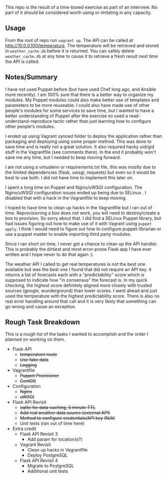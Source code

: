 This repo is the result of a time-boxed exercise as part of an interview. No 
part of it should be considered worth using or imitating in any capacity.

Usage
-----
From the root of repo run `vagrant up`.
The API can be called at http://10.0.0.100/temperature.
The temperature will be retrieved and stored in `weather_cache.db` before 
it is returned. 
You can safely delete `weather_cache.db` at any time to cause it to retrieve
a fresh result next time the API is called.

Notes/Summary
-------------
I have not used Puppet before (but have used Chef long ago, and Ansible more 
recently). I am 100% sure that there is a better way to organize my modules.
My Puppet modules could also make better use of templates and parameters to be 
more reuseable. I could also have made use of other people's modules for some 
services to save time, but I wanted to have a better understanding of Puppet 
after the exercise so used a read-understand-reproduce tactic rather than just 
learning how to configure other people's modules.

I ended up using Vagrant synced folder to deploy the application rather than 
packaging and deploying using some proper method. This was done to save time
and is really not a great solution. It also required hacky uid/gid stuff in
the Vagrantfile (see comments there). In the end it probably won't save me any
time, but I needed to keep moving forward.

I am not using a virtualenv or requirements.txt file, this was mostly due to
the limited dependencies (flask, uwsgi, requests) but even so it would be best 
to use both. I did not have time to implement this later on.

I spent a long time on Puppet and Nginx/uWSGI configuration. The Nginx/uWSGI 
configuration issues ended up being due to SELinux . I disabled that with a 
hack in the Vagrantfile to keep moving. 

I hoped to have time to clean up hacks in the Vagrantfile but I ran out of 
time. Reprovisioning a box does not work, you will need to destroy/create a box 
to provision. So sorry about that. I did find a SELinux Puppet library, but had 
issues figuring out how to make use of it with Vagrant using `puppet apply`. I 
think I would need to figure out how to configure puppet-librarian or use a 
puppet master to enable importing third party modules.

Since I ran short on time, I never got a chance to clean up the API handler.
This is probably the dirtiest and most error-prone Flask app I have ever 
written and I hope never to do that again :).

The weather API I called to get real temperatures is not the best one available
but was the best one I found that did not require an API key. It returns a list
of forecasts each with a "predictability" score which is supposed to indicate
how "in consensus" the forecast is. In my quick checking, the highest score 
definitely aligned more closely with trusted sources (google, wunderground)
than lower scores. I went ahead and just used the temperature with the highest
predictability score. There is also no real error handling around that call and
it is very likely that something can go wrong and cause an exception.

Rough Task Breakdown
--------------------
This is a rough list of the tasks I wanted to accomplish and the order I 
planned on working on them.

* Flask API  
  * ~~temperature route~~
  * ~~Use fake data~~
  * ~~Logging~~
* Vagrantfile
  * ~~Puppet Provisioner~~
  * ~~CentOS~~
* Configuration
  * ~~Nginx~~
  * ~~uWSGI~~
* Flask API Revisit
  * ~~sqlite for data caching, 5 minute TTL~~
  * ~~Add real weather data source (external API)~~
  * ~~Method to configure credentials/API key (N/A)~~
  * Unit tests (ran out of time here)
* Extra credit
  * Flask API Revisit 3
    * Add param for location(s?)
  * Vagrant Revisit
     * Clean up hacks in Vagrantfile
     * Deploy PostgreSQL
  * Flask API Revisit 4
    * Migrate to PostgreSQL
    * Additional unit tests
